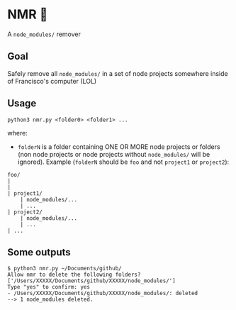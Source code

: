 # NMR 👾

A `node_modules/` remover 

## Goal

Safely remove all `node_modules/` in a set of node projects somewhere inside of Francisco's computer (LOL)

## Usage

`python3 nmr.py <folder0> <folder1> ...`

where:

- `folderN` is a folder containing ONE OR MORE node projects or folders (non node projects or node projects without `node_modules/` will be ignored).
Example (`folderN` should be `foo` and not `project1` or `project2`):
```
foo/
|
|
| project1/
    | node_modules/...
    | ...
| project2/
    | node_modules/...
    | ...
| ... 
```

## Some outputs

```
$ python3 nmr.py ~/Documents/github/
Allow nmr to delete the following folders? 
['/Users/XXXXX/Documents/github/XXXXX/node_modules/']
Type "yes" to confirm: yes
- /Users/XXXXX/Documents/github/XXXXX/node_modules/: deleted
--> 1 node_modules deleted.
```
